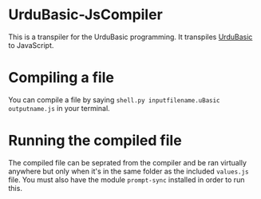 # UrduBasic-JsCompiler
This is a transpiler for the UrduBasic programming. It transpiles [UrduBasic](https://github.com/ameerwasi001/UrduBasic/blob/master/README.md) to JavaScript.

# Compiling a file
You can compile a file by saying `shell.py inputfilename.uBasic outputname.js` in your terminal.

# Running the compiled file
The compiled file can be seprated from the compiler and be ran virtually anywhere but only when it's in the same folder as the included `values.js` file. You must also have the module `prompt-sync` installed in order to run this.
